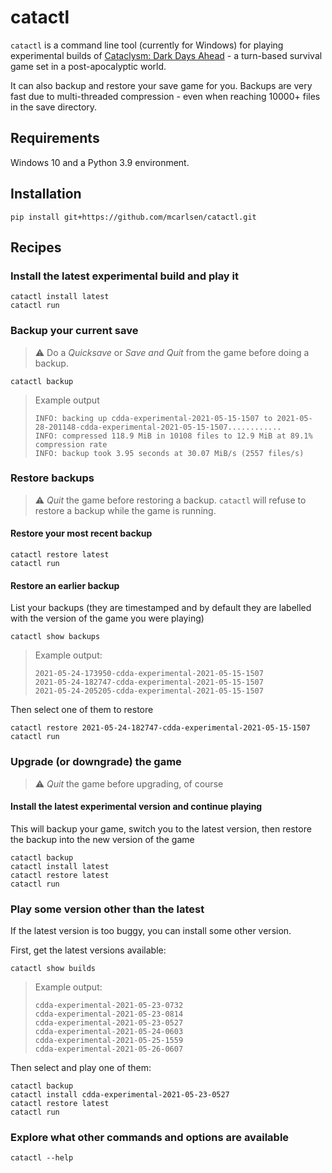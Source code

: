 # catactl

`catactl` is a command line tool (currently for Windows) for playing experimental builds
of [Cataclysm: Dark Days Ahead](https://cataclysmdda.org/) - 
a turn-based survival game set in a post-apocalyptic world.

It can also backup and restore your save game for you. 
Backups are very fast due to multi-threaded compression - 
even when reaching 10000+ files in the save directory.

## Requirements

Windows 10 and a Python 3.9 environment.

## Installation

```shell
pip install git+https://github.com/mcarlsen/catactl.git
```

## Recipes

### Install the latest experimental build and play it

```shell
catactl install latest
catactl run
```

### Backup your current save

> ⚠️
> Do a *Quicksave* or *Save and Quit* from the game before doing a backup.

```shell
catactl backup
```

> Example output
> ```
> INFO: backing up cdda-experimental-2021-05-15-1507 to 2021-05-28-201148-cdda-experimental-2021-05-15-1507............
> INFO: compressed 118.9 MiB in 10108 files to 12.9 MiB at 89.1% compression rate
> INFO: backup took 3.95 seconds at 30.07 MiB/s (2557 files/s)
> ```

### Restore backups

> ⚠️
> *Quit* the game before restoring a backup. `catactl` will refuse to restore a backup while the game is running.

#### Restore your most recent backup

```shell
catactl restore latest
catactl run
```

#### Restore an earlier backup

List your backups (they are timestamped and by default they are labelled with the version of the game you were playing)

```shell
catactl show backups
```

> Example output:
> ```
> 2021-05-24-173950-cdda-experimental-2021-05-15-1507
> 2021-05-24-182747-cdda-experimental-2021-05-15-1507
> 2021-05-24-205205-cdda-experimental-2021-05-15-1507
> ```

Then select one of them to restore

```shell
catactl restore 2021-05-24-182747-cdda-experimental-2021-05-15-1507
catactl run
```


### Upgrade (or downgrade) the game

> ⚠️
> *Quit* the game before upgrading, of course

#### Install the latest experimental version and continue playing

This will backup your game, switch you to the latest version, then restore the backup into the new version of the game

```shell
catactl backup
catactl install latest
catactl restore latest
catactl run
```

### Play some version other than the latest

If the latest version is too buggy, you can install some other version.

First, get the latest versions available:

```shell
catactl show builds
```


> Example output:
> ```
> cdda-experimental-2021-05-23-0732
> cdda-experimental-2021-05-23-0814
> cdda-experimental-2021-05-23-0527
> cdda-experimental-2021-05-24-0603
> cdda-experimental-2021-05-25-1559
> cdda-experimental-2021-05-26-0607
> ```

Then select and play one of them:

```shell
catactl backup
catactl install cdda-experimental-2021-05-23-0527
catactl restore latest
catactl run
```

### Explore what other commands and options are available

```shell
catactl --help
```


